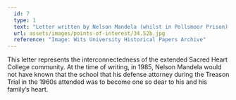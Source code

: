```yaml
---
  id: 7
  type: 1
  text: "Letter written by Nelson Mandela (whilst in Pollsmoor Prison) to Israel Maisels QC (former alumnus) on the occasion of his 80th birthday."
  url: assets/images/points-of-interest/34.52b.jpg
  reference: "Image: Wits University Historical Papers Archive"
---
```

This letter represents the interconnectedness of the extended Sacred Heart College community. At the time of writing, in 1985, Nelson Mandela would not have known that the school that his defense attorney during the Treason Trial in the 1960s attended was to become one so dear to his and his family’s heart. 

